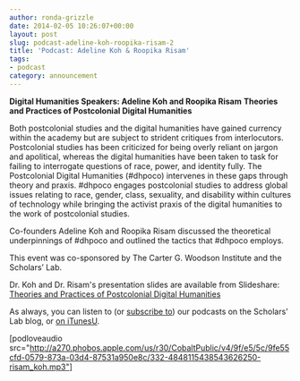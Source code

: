 ```yaml
---
author: ronda-grizzle
date: 2014-02-05 10:26:07+00:00
layout: post
slug: podcast-adeline-koh-roopika-risam-2
title: 'Podcast: Adeline Koh & Roopika Risam'
tags:
- podcast
category: announcement
---
```


**Digital Humanities Speakers: Adeline Koh and Roopika Risam**
**Theories and Practices of Postcolonial Digital Humanities**

Both postcolonial studies and the digital humanities have gained currency within the academy but are subject to strident critiques from interlocutors. Postcolonial studies has been criticized for being overly reliant on jargon and apolitical, whereas the digital humanities have been taken to task for failing to interrogate questions of race, power, and identity fully. The Postcolonial Digital Humanities (#dhpoco) intervenes in these gaps through theory and praxis. #dhpoco engages postcolonial studies to address global issues relating to race, gender, class, sexuality, and disability within cultures of technology while bringing the activist praxis of the digital humanities to the work of postcolonial studies.

Co-founders Adeline Koh and Roopika Risam discussed the theoretical underpinnings of #dhpoco and outlined the tactics that #dhpoco employs.

This event was co-sponsored by The Carter G. Woodson Institute and the Scholars’ Lab.

Dr. Koh and Dr. Risam's presentation slides are available from Slideshare: [Theories and Practices of Postcolonial Digital Humanities](http://www.slideshare.net/roopsi1/theories-and-practices-of-postcolonial-digital-humanities-roopika-risam-and-adeline-koh)

As always, you can listen to (or [subscribe to](https://scholarslab.org/category/podcasts/)) our podcasts on the Scholars' Lab blog, or [on iTunesU](http://itunes.apple.com/us/itunes-u/scholars-lab-speaker-series/id401906619).

[podloveaudio src="http://a270.phobos.apple.com/us/r30/CobaltPublic/v4/9f/e5/5c/9fe55cfd-0579-873a-03d4-87531a950e8c/332-4848115438543626250-risam_koh.mp3"]
